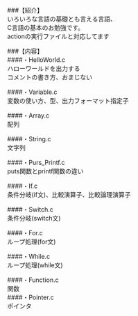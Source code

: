 ###【紹介】  
いろいろな言語の基礎とも言える言語、  
C言語の基本のお勉強です。  
actionの実行ファイルと対応してます  

###【内容】  
####・HelloWorld.c  
ハローワールドを出力する  
コメントの書き方、おまじない  

####・Variable.c  
変数の使い方、型、出力フォーマット指定子  
  
####・Array.c  
配列  
  
####・String.c  
文字列  
  
####・Purs_Printf.c  
puts関数とprintf関数の違い  
  
####・If.c  
条件分岐(if文)、比較演算子、比較論理演算子  
  
####・Switch.c  
条件分岐(switch文)  
  
####・For.c  
ループ処理(for文)  
  
####・While.c  
ループ処理(while文)  
  
####・Function.c  
関数  
####・Pointer.c  
ポインタ  
  
